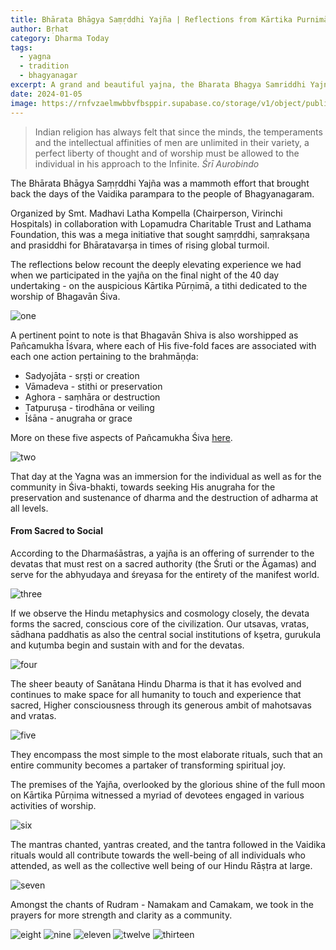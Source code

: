```yaml
---
title: Bhārata Bhāgya Saṃṛddhi Yajña | Reflections from Kārtika Purnimā
author: Bṛhat
category: Dharma Today
tags:
  - yagna
  - tradition
  - bhagyanagar
excerpt: A grand and beautiful yajna, the Bharata Bhagya Samriddhi Yajna, is being conducted in the Sitaram Bagh Temple premises in Goshamahal, Bhagyanagar until Nov 26th 2023.
date: 2024-01-05
image: https://rnfvzaelmwbbvfbsppir.supabase.co/storage/v1/object/public/brhatwebsite/05dhiti/bbsy/cover.webp
---
```

 > Indian religion has always felt that since the minds, the temperaments and the intellectual affinities of men are unlimited in their variety, a perfect liberty of thought and of worship must be allowed to the individual in his approach to the Infinite.
<cite>Śrī Aurobindo</cite>

The Bhārata Bhāgya Saṃṛddhi Yajña was a mammoth effort that brought back the days of the Vaidika parampara to the people of Bhagyanagaram.

Organized by Smt. Madhavi Latha Kompella (Chairperson, Virinchi Hospitals) in collaboration with Lopamudra Charitable Trust and Lathama Foundation, this was a mega initiative that sought saṃṛddhi, saṃrakṣaṇa and prasiddhi for Bhāratavarṣa in times of rising global turmoil. 

The reflections below recount the deeply elevating experience we  had when we participated in the yajña on the final night of the 40 day undertaking - on the auspicious Kārtika Pūrṇimā, a tithi dedicated to the worship of Bhagavān Śiva.

<img class="imageclass2" src="https://rnfvzaelmwbbvfbsppir.supabase.co/storage/v1/object/public/brhatwebsite/05dhiti/bbsy/1.webp" alt="one"/>

A pertinent point to note is that Bhagavān Shiva is also worshipped as Pañcamukha Īśvara, where each of His five-fold faces are associated with each one action pertaining to the brahmāṇḍa:

* Sadyojāta - sṛṣṭi or creation
* Vāmadeva - stithi or preservation
* Aghora - saṃhāra or destruction
* Tatpuruṣa - tirodhāna or veiling
* Īśāna - anugraha or grace

More on these five aspects of Pañcamukha Śiva [here](https://www.brhat.in/dhiti/panchmukhashiva). 

<img class="imageclass" src="https://rnfvzaelmwbbvfbsppir.supabase.co/storage/v1/object/public/brhatwebsite/05dhiti/bbsy/2.webp" alt="two"/>

That day at the Yagna was an immersion for the individual as well as for the community in Śiva-bhakti, towards seeking His anugraha for the preservation and sustenance of dharma and the destruction of adharma at all levels.
#### From Sacred to Social

According to the Dharmaśāstras, a yajña is an offering of surrender to the devatas that must rest on a sacred authority (the Śruti or the Āgamas) and serve for the abhyudaya and śreyasa for the entirety of the manifest world.

<img class="imageclass" src="https://rnfvzaelmwbbvfbsppir.supabase.co/storage/v1/object/public/brhatwebsite/05dhiti/bbsy/3.webp" alt="three"/>

If we observe the Hindu metaphysics and cosmology closely, the devata forms the sacred, conscious core of the civilization. Our utsavas, vratas, sādhana paddhatis as also the central social institutions of kṣetra, gurukula and kuṭumba begin and sustain with and for the devatas.

<img class="imageclass" src="https://rnfvzaelmwbbvfbsppir.supabase.co/storage/v1/object/public/brhatwebsite/05dhiti/bbsy/4.webp" alt="four"/>

The sheer beauty of Sanātana Hindu Dharma is that it has evolved and continues to make space for all humanity to touch and experience that sacred, Higher consciousness through its generous ambit of mahotsavas and vratas.

<img class="imageclass" src="https://rnfvzaelmwbbvfbsppir.supabase.co/storage/v1/object/public/brhatwebsite/05dhiti/bbsy/5.webp" alt="five"/>

They encompass the most simple to the most elaborate rituals, such that an entire community becomes a partaker of transforming spiritual joy.

The premises of the Yajña, overlooked by the glorious shine of the full moon on Kārtika Pūrṇima witnessed a myriad of devotees engaged in various activities of worship. 

<img class="imageclass" src="https://rnfvzaelmwbbvfbsppir.supabase.co/storage/v1/object/public/brhatwebsite/05dhiti/bbsy/6.webp" alt="six"/>

The mantras chanted, yantras created, and the tantra followed in the Vaidika rituals would all contribute towards the well-being of all individuals who attended, as well as the collective well being of our Hindu Rāṣṭra at large.

<img class="imageclass" src="https://rnfvzaelmwbbvfbsppir.supabase.co/storage/v1/object/public/brhatwebsite/05dhiti/bbsy/7.webp" alt="seven"/>

Amongst the chants of Rudram - Namakam and Camakam, we took in the prayers for more strength and clarity as a community.

<img class="imageclass" src="https://rnfvzaelmwbbvfbsppir.supabase.co/storage/v1/object/public/brhatwebsite/05dhiti/bbsy/8.webp" alt="eight"/>

<img class="imageclass" src="https://rnfvzaelmwbbvfbsppir.supabase.co/storage/v1/object/public/brhatwebsite/05dhiti/bbsy/9.webp" alt="nine"/>

<img class="imageclass" src="https://rnfvzaelmwbbvfbsppir.supabase.co/storage/v1/object/public/brhatwebsite/05dhiti/bbsy/11.webp" alt="eleven"/>

<img class="imageclass" src="https://rnfvzaelmwbbvfbsppir.supabase.co/storage/v1/object/public/brhatwebsite/05dhiti/bbsy/12.webp" alt="twelve"/>

<img class="imageclass" src="https://rnfvzaelmwbbvfbsppir.supabase.co/storage/v1/object/public/brhatwebsite/05dhiti/bbsy/13.webp" alt="thirteen"/>

<style lang="sass">

.imageclass
	object-fit: contain
	weight: 200px
	height: 400px

</style>
